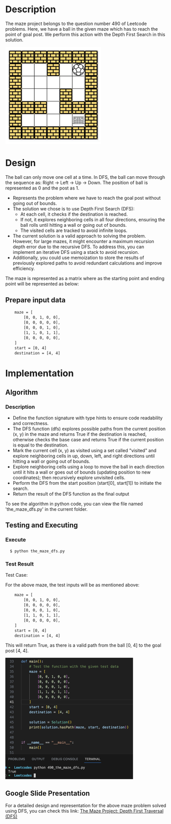 
# Description

The maze project belongs to the question number 490 of Leetcode problems. Here, we have a ball in the given maze which has to reach the point of goal post.
We perform this action with the Depth First Search in this solution.

<img width="300" alt="image" src="question.png">



# Design

The ball can only move one cell at a time. In DFS, the ball can move through the sequence as: Right -> Left -> Up -> Down. The position of ball is represented as 0 and the post as 1.

* Represents the problem where we have to reach the goal post without going out of bounds.
* The solution we chose is to use Depth First Search (DFS):
    * At each cell, it checks if the destination is reached. 
    * If not, it explores neighboring cells in all four directions, ensuring the ball rolls until hitting a wall or going out of bounds. 
    * The visited cells are tracked to avoid infinite loops.
* The current solution is a valid approach to solving the problem. However, for large mazes, it might encounter a maximum recursion depth error due to the recursive DFS. To address this, you can implement an iterative DFS using a stack to avoid recursion.
* Additionally, you could use memoization to store the results of previously explored paths to avoid redundant calculations and improve efficiency.

The maze is represented as a matrix where as the starting point and ending point will be represented as below:


## Prepare input data
```
    maze = [
        [0, 0, 1, 0, 0],
        [0, 0, 0, 0, 0],
        [0, 0, 0, 1, 0],
        [1, 1, 0, 1, 1],
        [0, 0, 0, 0, 0],
    ]
    start = [0, 4]
    destination = [4, 4]
```


# Implementation

## Algorithm

### Description

* Define the function signature with type hints to ensure code readability and correctness.
* The DFS function (dfs) explores possible paths from the current position (x, y) in the maze and returns True if the destination is reached, otherwise checks the base case and returns True if the current position is equal to the destination.
* Mark the current cell (x, y) as visited using a set called "visited" and explore neighboring cells in up, down, left, and right directions until hitting a wall or going out of bounds.
* Explore neighboring cells using a loop to move the ball in each direction until it hits a wall or goes out of bounds (updating position to new coordinates); then recursively explore unvisited cells.
* Perform the DFS from the start position (start[0], start[1]) to initiate the search.
* Return the result of the DFS function as the final output

To see the algorithm in python code, you can view the file named 'the_maze_dfs.py' in the current folder.

## Testing and Executing

### Execute
```
  $ python the_maze_dfs.py
```

### Test Result

Test Case:

For the above maze, the test inputs will be as mentioned above:

```
    maze = [
        [0, 0, 1, 0, 0],
        [0, 0, 0, 0, 0],
        [0, 0, 0, 1, 0],
        [1, 1, 0, 1, 1],
        [0, 0, 0, 0, 0],
    ]
    start = [0, 4]
    destination = [4, 4]
```

This will return True, as there is a valid path from the ball [0, 4] to the goal post [4, 4].


<img width="400" alt="image" src="output-result.png">

## Google Slide Presentation

For a detailed design and representation for the above maze problem solved using DFS, you can check this link:
[The Maze Project: Depth First Traversal (DFS)](https://docs.google.com/presentation/d/1PqAHiwWydEi6VVqDKE7wjgHI2zOeo7lVcULN06PD26o/edit#slide=id.g239b0e87cad_0_248)
